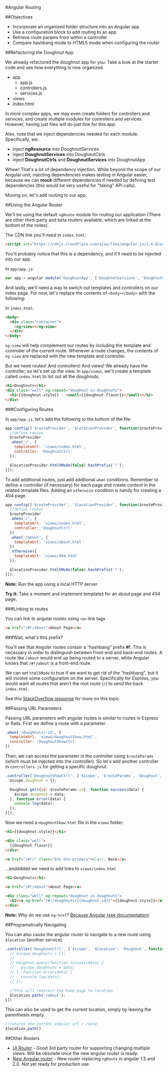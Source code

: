 #Angular Routing

##Objectives

* Incorporate an organized folder structure into an Angular app
* Use a configuration block to add routing to an app
* Retrieve route params from within a controller
* Compare hashbang mode to HTML5 mode when configuring the router

##Refactoring the Doughnut App

We already refactored the doughnut app for you. Take a look at the starter code and see how everything is now organized.

* app
  * app.js
  * controllers.js
  * services.js
* views
* index.html

In more complex apps, we may even create folders for controllers and services, and create multiple modules for controllers and services. However, having just files will do just fine for this app.

Also, note that we inject dependencies needed for each module. Specifically, we:

* inject **ngResource** into DoughnutServices
* inject **DoughnutServices** into DoughnutCtrls
* inject **DoughnutCtrls** and **DoughnutServices** into DoughnutApp

Whew! That's a lot of dependency injection. While beyond the scope of our Angular unit, injecting dependencies makes testing in Angular easier, because we can **mock** different dependencies if needed by defining test dependencies (this would be very useful for "faking" API calls).

Moving on, let's add routing to our app.

##Using the Angular Router

We'll be using the default `ngRoute` module for routing our application (There are other third-party and beta routers available, which are linked at the bottom of the notes).

The CDN link you'll need in `index.html`:

```html
<script src="https://cdnjs.cloudflare.com/ajax/libs/angular.js/1.4.8/angular-route.js"></script>
```

You'll probably notice that this is a dependency, and it'll need to be injected into our app.

In `app/app.js`:

```js
var app = angular.module('DoughnutApp', ['DoughnutServices', 'DoughnutCtrls', 'ngRoute']);
```

And lastly, we'll need a way to switch out templates and controllers on our index page. For now, let's replace the contents of `<body></body>` with the following:

In `index.html`:

```html
<body>
  <div class="container">
    <ng-view></ng-view>
  </div>
</body>
```

`ng-view` will help complement our routes by including the template and controller of the current route. Whenever a route changes, the contents of `ng-view` are replaced with the new template and controller.

But we need routes! And controllers! And views! We already have the controller, so let's set up the view. In `app/views`, we'll create a template called `index.html` to list out all the doughnuts.

```html
<h1>Doughnuts</h1>
<div class="well" ng-repeat="doughnut in doughnuts">
  <h2>{{doughnut.style}} - <small>{{doughnut.flavor}}</small></h2>
</div>
```

###Configuring Routes

In `app/app.js`, let's add the following to the bottom of the file:

```js
app.config(['$routeProvider', '$locationProvider', function($routeProvider, $locationProvider) {
  //define routes
  $routeProvider
  .when('/', {
    templateUrl: 'views/index.html',
    controller: 'DoughnutCtrl'
  });

  $locationProvider.html5Mode(false).hashPrefix('!');
}]);
```

To add additional routes, just add additional `when` conditions. Remember to define a controller (if necessary) for each page and create content in the related template files. Adding an `otherwise` condition is handy for creating a 404 page.

```js
app.config(['$routeProvider', '$locationProvider', function($routeProvider, $locationProvider) {
  //define routes
  $routeProvider
  .when('/', {
    templateUrl: 'views/index.html',
    controller: 'DoughnutCtrl'
  })
  .when('/about', {
    templateUrl: 'views/about.html'
  })
  .otherwise({
    templateUrl: 'views/404.html'
  });

  $locationProvider.html5Mode(false).hashPrefix('!');
}]);
```

**Note:** Run the app using a local HTTP server.

**Try it:** Take a moment and implement templates for an about page and 404 page.

###Linking to routes

You can link to angular routes using `<a>` link tags

```html
<a href="/#!/about">About Page</a>
```

###Wait, what's this prefix?

You'll see that Angular routes contain a "hashbang" prefix **#!**. This is necessary in order to distinguish between front-end and back-end routes. A route like `/about` would end up being routed to a server, while Angular knows that `/#!/about` is a front-end route.

We can set `html5Mode` to true if we want to get rid of the "hashbang", but it will involve some configuration on the server. Specifically for Express, you would want all routes that aren't the root route (`/`) to send the back `index.html`.

See this [StackOverflow response](http://stackoverflow.com/questions/31778324/angular-html5-mode-with-express) for more on this topic.

##Passing URL Parameters

Passing URL parameters with angular routes is similar to routes in Express or Rails. First we define a route with a parameter.

```js
.when('/doughnuts/:id', {
  templateUrl: 'views/doughnutShow.html',
  controller: 'DoughnutShowCtrl'
})
```

Then, we can access the parameter in the controller using `$routeParams` (which must be injected into the controller). So let's add another controller in `controllers.js` for getting a specific doughnut.

```js
.controller('DoughnutShowCtrl', ['$scope', '$routeParams', 'Doughnut', function($scope, $routeParams, Doughnut) {
  $scope.doughnut = {};

  Doughnut.get({id: $routeParams.id}, function success(data) {
    $scope.doughnut = data;
  }, function error(data) {
    console.log(data);
  });
}]);
```

Now we need a `doughnutShow.html` file in the `views` folder:

```html
<h1>{{doughnut.style}}</h1>

<div class="well">
  {{doughnut.flavor}}
</div>

<a href="/#!/" class="btn btn-primary">&larr; Back</a>
```

...andddddd we need to add links to `views/index.html`

```html
<h1>Doughnuts</h1>

<a href="/#!/about">About Page</a>

<div class="well" ng-repeat="doughnut in doughnuts">
  <h2><a ng-href="/#!/doughnuts/{{doughnut.id}}">{{doughnut.style}}</a> - <small>{{doughnut.flavor}}</small></h2>
</div>
```

**Note:** Why do we use `ng-href`? [Because Angular (see documentation)](https://docs.angularjs.org/api/ng/directive/ngHref)

##Programatically Navigating

You can also cause the angular router to navigate to a new route using `$location` (another service).

```js
.controller('DoughnutCtrl', ['$scope', '$location', 'Doughnut', function($scope, $location, Doughnut) {
  // $scope.doughnuts = [];
  //
  // Doughnut.query(function success(data) {
  //   $scope.doughnuts = data;
  // }, function error(data) {
  //   console.log(data);
  // });

  //this will redirect the home page to location
  $location.path('/about');
}])
```

This can also be used to get the current location, simply by leaving the parenthesis empty.

```js
//returns the current angular url / route
$location.path()
```

##Other Routers

* [UI Router](https://github.com/angular-ui/ui-router) - Good 3rd party router for supporting changing multiple views. Will be obsolete once the new angular router is ready.
* [New Angular router](https://angular.github.io/router/) - New router replacing `ngRoute` in angular 1.5 and 2.0. Not yet ready for production use.
